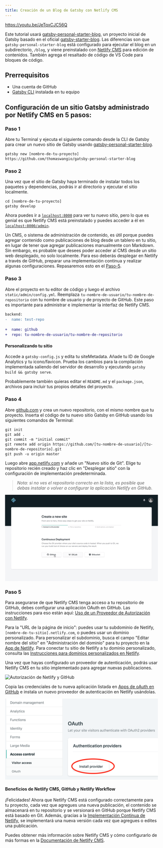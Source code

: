 ```yaml
---
title: Creación de un Blog de Gatsby con Netlify CMS
---
```


https://youtu.be/JeTqxCJC56Q

Este tutorial usará [gatsby-personal-starter-blog](http://t.wang.sh/gatsby-personal-starter-blog), un proyecto inicial de Gatsby basado en el oficial [gatsby-starter-blog](/starters/gatsbyjs/gatsby-starter-blog/). Las diferencias son que `gatsby-personal-starter-blog` está configurado para ejecutar el blog en un subdirectorio, `/blog`, y viene preinstalado con [Netlify CMS](https://www.netlifycms.org/) para edición de contenidos. También agrega el resaltado de código de VS Code para bloques de código.

## Prerrequisitos

- Una cuenta de GitHub
- [Gatsby CLI](/docs/gatsby-cli) instalada en tu equipo

## Configuración de un sitio Gatsby administrado por Netlify CMS en 5 pasos:

### Paso 1

Abre tu Terminal y ejecuta el siguiente comando desde la CLI de Gatsby para crear un nuevo sitio de Gatsby usando [gatsby-personal-starter-blog](http://t.wang.sh/gatsby-personal-starter-blog).

```shell
gatsby new [nombre-de-tu-proyecto] https://github.com/thomaswangio/gatsby-personal-starter-blog
```

### Paso 2

Una vez que el sitio de Gatsby haya terminado de instalar todos los paquetes y dependencias, podrás ir al directorio y ejecutar el sitio localmente.

```shell
cd [nombre-de-tu-proyecto]
gatsby develop
```

Ahora puedes ir a [`localhost:8000`](http://localhost:8000) para ver tu nuevo sitio, pero lo que es genial es que Netlify CMS está preinstalado y puedes acceder a él en [`localhost:8000/admin`](http://localhost:8000/admin).

Un CMS, o sistema de administración de contenido, es útil porque puedes agregar contenido como publicaciones de blog desde un tablero en tu sitio, en lugar de tener que agregar publicaciones manualmente con Markdown. Sin embargo, es probable que desees poder acceder al CMS desde un sitio web desplegado, no solo localmente. Para eso deberás desplegar en Netlify a través de GitHub, preparar una implementación continua y realizar algunas configuraciones. Repasaremos esto en el [Paso-5](#step-5).

### Paso 3

Abre el proyecto en tu editor de código y luego el archivo `static/admin/config.yml`. Reemplaza `tu-nombre-de-usuario/tu-nombre-de-repositorio` con tu nombre de usuario y de proyecto de GitHub. Este paso es importante para administrar e implementar la interfaz de Netlify CMS.

```diff
backend:
-  name: test-repo

+  name: github
+  repo: tu-nombre-de-usuario/tu-nombre-de-repositorio
```

#### Personalizando tu sitio

Accede a `gatsby-config.js` y edita tu siteMetadata. Añade tu ID de Google Analytics y tu icono/favicon. Prueba los cambios para la compilación implementada saliendo del servidor de desarrollo y ejecutando  `gatsby build && gatsby serve`.

Probablemente también quieras editar el `README.md` y el `package.json`, archivos para incluir tus propios detalles del proyecto.

### Paso 4

Abre [github.com](http://github.com) y crea un nuevo repositorio, con el mismo nombre que tu proyecto. Inserta el código de tu nuevo sitio Gatsby en GitHub usando los siguientes comandos de Terminal:

```shell
git init
git add .
git commit -m "initial commit"
git remote add origin https://github.com/[tu-nombre-de-usuario]/[tu-nombre-de-repositorio].git
git push -u origin master
```

Luego abre [app.netlify.com](http://app.netlify.com) y añade un "Nuevo sitio de Git". Elige tu repositorio recién creado y haz clic en "Desplegar sitio" con la configuración de implementación predeterminada.

> _Nota: si no ves el repositorio correcto en la lista, es posible que debas instalar o volver a configurar la aplicación Netlify en GitHub._

![Tablero de Netlify para Crear un nuevo sitio](netlify-dashboard.png)

### Paso 5

Para asegurarse de que Netlify CMS tenga acceso a tu repositorio de GitHub, debes configurar una aplicación OAuth en GitHub. Las instrucciones para eso están aquí: [Uso de un Proveedor de Autorización con Netlify](https://www.netlify.com/docs/authentication-providers/#using-an-authentication-provider).

Para la "URL de la página de inicio": puedes usar tu subdominio de Netlify, `[nombre-de-tu-sitio].netlify.com`, o puedes usar un dominio personalizado. Para personalizar el subdominio, busca el campo "Editar nombre del sitio" en "Administración del dominio" para tu proyecto en la [App de Netlify](https://app.netlify.com). Para conectar tu sitio de Netlify a tu dominio personalizado, consulta las [Instrucciones para dominios personalizados en Netlify](https://www.netlify.com/docs/custom-domains/).

Una vez que hayas configurado un proveedor de autenticación, podrás usar Netlify CMS en tu sitio implementado para agregar nuevas publicaciones.

![Autorización de Netlify y GitHub](https://cdn.netlify.com/67edd5b656c432888d736cd40125cb61376905bb/c1cba/img/docs/github-oauth-config.png)

Copia las credenciales de tu nueva aplicación listada en [Apps de oAuth en GitHub](https://github.com/settings/developers) e instala un nuevo proveedor de autenticación en Netlify usándolas.

![Configurar el control de acceso](netlify-install-oauth-provider.png)

#### Beneficios de Netlify CMS, GitHub y Netlify Workflow

¡Felicidades! Ahora que Netlify CMS está configurado correctamente para tu proyecto, cada vez que agregues una nueva publicación, el contenido se almacenará en tu repositorio y se versionará en GitHub porque Netlify CMS está basado en Git. Además, gracias a la [Implementación Continua de Netlify](https://www.netlify.com/docs/continuous-deployment/), se implementará una nueva versión cada vez que agregues o edites una publicación.

Puedes obtener más información sobre Netlify CMS y cómo configurarlo de más formas en la [Documentación de Netlify CMS](https://www.netlifycms.org/docs/intro/).
